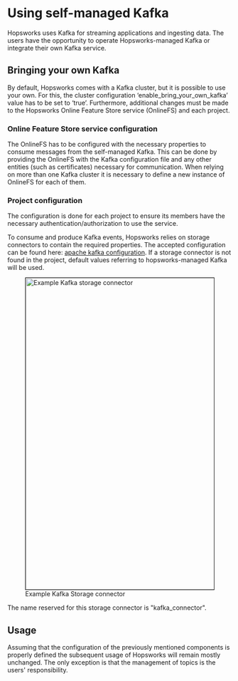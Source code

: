 # Using self-managed Kafka

Hopsworks uses Kafka for streaming applications and ingesting data.
The users have the opportunity to operate Hopsworks-managed Kafka or integrate their own Kafka service.

## Bringing your own Kafka

By default, Hopsworks comes with a Kafka cluster, but it is possible to use your own. 
For this, the cluster configuration ‘enable_bring_your_own_kafka’ value has to be set to ‘true’.
Furthermore, additional changes must be made to the Hopsworks Online Feature Store service (OnlineFS) and each project.

### Online Feature Store service configuration

The OnlineFS has to be configured with the necessary properties to consume messages from the self-managed Kafka.
This can be done by providing the OnlineFS with the Kafka configuration file and any other entities (such as certificates) necessary for communication.
When relying on more than one Kafka cluster it is necessary to define a new instance of OnlineFS for each of them.

### Project configuration

The configuration is done for each project to ensure its members have the necessary authentication/authorization to use the service.

To consume and produce Kafka events, Hopsworks relies on storage connectors to contain the required properties.
The accepted configuration can be found here: [apache kafka configuration](https://kafka.apache.org/documentation/#configuration).
If a storage connector is not found in the project, default values referring to hopsworks-managed Kafka will be used.

<p align="center">
  <figure>
    <img style="border: 1px solid #000;width:700px" src="../../../assets/images/setup_installation/managed/on_prem/kafka_connector.png" alt="Example Kafka storage connector">
    <figcaption>Example Kafka Storage connector</figcaption>
  </figure>
</p>

The name reserved for this storage connector is "kafka_connector".

## Usage

Assuming that the configuration of the previously mentioned components is properly defined the subsequent usage of Hopsworks will remain mostly unchanged.
The only exception is that the management of topics is the users' responsibility.
